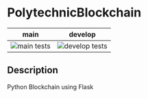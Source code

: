 # PolytechnicBlockchain

| main                                                                                                       | develop                                                                                                           |
|------------------------------------------------------------------------------------------------------------|-------------------------------------------------------------------------------------------------------------------|
| ![`main` tests](https://github.com/iTteruya/polychain/actions/workflows/pipeline.yml/badge.svg?branch=main)| ![`develop` tests](https://github.com/iTteruya/polychain/actions/workflows/pipeline.yml/badge.svg?branch=develop) |

## Description
Python Blockchain using Flask
